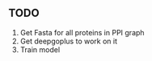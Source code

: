## TODO

1. Get Fasta for all proteins in PPI graph
2. Get deepgoplus to work on it
3. Train model 
